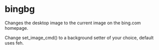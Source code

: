 bingbg
======

Changes the desktop image to the current image on the bing.com
homepage.

Change set_image_cmd() to a background setter of your choice, default
uses feh.
